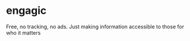 # engagic

Free, no tracking, no ads. Just making information accessible to those for who it matters